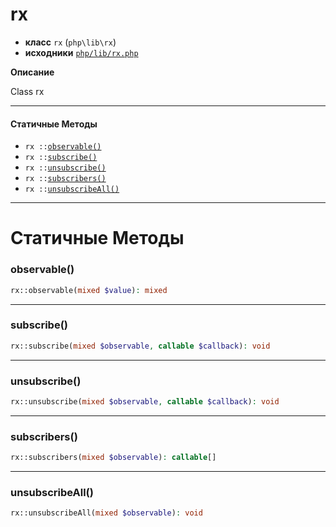 # rx

- **класс** `rx` (`php\lib\rx`)
- **исходники** [`php/lib/rx.php`](./src/main/resources/JPHP-INF/sdk/php/lib/rx.php)

**Описание**

Class rx

---

#### Статичные Методы

- `rx ::`[`observable()`](#method-observable)
- `rx ::`[`subscribe()`](#method-subscribe)
- `rx ::`[`unsubscribe()`](#method-unsubscribe)
- `rx ::`[`subscribers()`](#method-subscribers)
- `rx ::`[`unsubscribeAll()`](#method-unsubscribeall)

---
# Статичные Методы

<a name="method-observable"></a>

### observable()
```php
rx::observable(mixed $value): mixed
```

---

<a name="method-subscribe"></a>

### subscribe()
```php
rx::subscribe(mixed $observable, callable $callback): void
```

---

<a name="method-unsubscribe"></a>

### unsubscribe()
```php
rx::unsubscribe(mixed $observable, callable $callback): void
```

---

<a name="method-subscribers"></a>

### subscribers()
```php
rx::subscribers(mixed $observable): callable[]
```

---

<a name="method-unsubscribeall"></a>

### unsubscribeAll()
```php
rx::unsubscribeAll(mixed $observable): void
```
